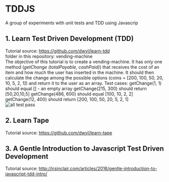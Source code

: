 # TDDJS
A group of experiments with unit tests and TDD using Javascrip


## 1. Learn Test Driven Development (TDD)
Tutorial source: https://github.com/dwyl/learn-tdd  
folder in this repository: vending-machine  
The objective of this tutorial is to create a vending-machine. It has only one method (*getChange (totalPayable, cashPaid)*) that receives the cost of an item and how much the user has inserted in the machine. It should then calculate the change among the possible options (coins = [200, 100, 50, 20, 10, 5, 2, 1]) and return it to the user as an array.
Test cases:
getChange(1, 1) should equal [] - an empty array
getChange(215, 300) should return [50,20,10,5]
getChange(486, 600) should equal [100, 10, 2, 2]
getChange(12, 400) should return [200, 100, 50, 20, 5, 2, 1]  
![all test pass](https://cloud.githubusercontent.com/assets/6067175/21394046/2029ca2c-c77e-11e6-9e0e-b2e82aa56bae.PNG "all test pass")

## 2. Learn Tape
Tutorial source: https://github.com/dwyl/learn-tape

## 3. A Gentle Introduction to Javascript Test Driven Development  
Tutorial source: http://jrsinclair.com/articles/2016/gentle-introduction-to-javascript-tdd-intro/  
